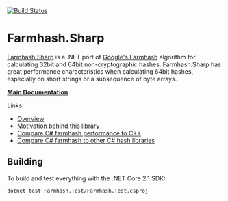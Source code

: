 [![Build Status](https://dev.azure.com/nbabcock19/nbabcock19/_apis/build/status/nickbabcock.Farmhash.Sharp?branchName=master)](https://dev.azure.com/nbabcock19/nbabcock19/_build/latest?definitionId=5&branchName=master)

# Farmhash.Sharp

[Farmhash.Sharp](https://nickbabcock.github.io/Farmhash.Sharp) is a .NET port
of [Google's Farmhash](https://github.com/google/farmhash) algorithm for
calculating 32bit and 64bit non-cryptographic hashes. Farmhash.Sharp has great
performance characteristics when calculating 64bit hashes, especially on short
strings or a subsequence of byte arrays.

[**Main Documentation**](https://nickbabcock.github.io/Farmhash.Sharp/index.html)

Links:

- [Overview](https://nickbabcock.github.io/Farmhash.Sharp/articles/intro.html)
- [Motivation behind this library](https://nickbabcock.github.io/Farmhash.Sharp/articles/motivation.html)
- [Compare C# farmhash performance to C++](https://nickbabcock.github.io/Farmhash.Sharp/articles/benchmarks.html#c-vs-c)
- [Compare C# farmhash to other C# hash libraries](https://nickbabcock.github.io/Farmhash.Sharp/articles/benchmarks.html#comparison-with-other-libraries)


## Building

To build and test everything with the .NET Core 2.1 SDK:

```
dotnet test Farmhash.Test/Farmhash.Test.csproj
```
